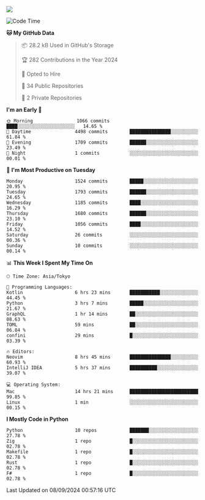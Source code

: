 ![](https://komarev.com/ghpvc/?username=kitagawa-hr)

<!--START_SECTION:waka-->
![Code Time](http://img.shields.io/badge/Code%20Time-1%2C042%20hrs%2010%20mins-blue)

**🐱 My GitHub Data** 

> 📦 28.2 kB Used in GitHub's Storage 
 > 
> 🏆 282 Contributions in the Year 2024
 > 
> 💼 Opted to Hire
 > 
> 📜 34 Public Repositories 
 > 
> 🔑 2 Private Repositories 
 > 
**I'm an Early 🐤** 

```text
🌞 Morning                1066 commits        ████░░░░░░░░░░░░░░░░░░░░░   14.65 % 
🌆 Daytime                4498 commits        ███████████████░░░░░░░░░░   61.84 % 
🌃 Evening                1709 commits        ██████░░░░░░░░░░░░░░░░░░░   23.49 % 
🌙 Night                  1 commits           ░░░░░░░░░░░░░░░░░░░░░░░░░   00.01 % 
```
📅 **I'm Most Productive on Tuesday** 

```text
Monday                   1524 commits        █████░░░░░░░░░░░░░░░░░░░░   20.95 % 
Tuesday                  1793 commits        ██████░░░░░░░░░░░░░░░░░░░   24.65 % 
Wednesday                1185 commits        ████░░░░░░░░░░░░░░░░░░░░░   16.29 % 
Thursday                 1680 commits        ██████░░░░░░░░░░░░░░░░░░░   23.10 % 
Friday                   1056 commits        ████░░░░░░░░░░░░░░░░░░░░░   14.52 % 
Saturday                 26 commits          ░░░░░░░░░░░░░░░░░░░░░░░░░   00.36 % 
Sunday                   10 commits          ░░░░░░░░░░░░░░░░░░░░░░░░░   00.14 % 
```


📊 **This Week I Spent My Time On** 

```text
🕑︎ Time Zone: Asia/Tokyo

💬 Programming Languages: 
Kotlin                   6 hrs 23 mins       ███████████░░░░░░░░░░░░░░   44.45 % 
Python                   3 hrs 7 mins        █████░░░░░░░░░░░░░░░░░░░░   21.67 % 
GraphQL                  1 hr 14 mins        ██░░░░░░░░░░░░░░░░░░░░░░░   08.63 % 
TOML                     59 mins             ██░░░░░░░░░░░░░░░░░░░░░░░   06.84 % 
confini                  29 mins             █░░░░░░░░░░░░░░░░░░░░░░░░   03.39 % 

🔥 Editors: 
Neovim                   8 hrs 45 mins       ███████████████░░░░░░░░░░   60.93 % 
IntelliJ IDEA            5 hrs 37 mins       ██████████░░░░░░░░░░░░░░░   39.07 % 

💻 Operating System: 
Mac                      14 hrs 21 mins      █████████████████████████   99.85 % 
Linux                    1 min               ░░░░░░░░░░░░░░░░░░░░░░░░░   00.15 % 
```

**I Mostly Code in Python** 

```text
Python                   10 repos            ███████░░░░░░░░░░░░░░░░░░   27.78 % 
Zig                      1 repo              █░░░░░░░░░░░░░░░░░░░░░░░░   02.78 % 
Makefile                 1 repo              █░░░░░░░░░░░░░░░░░░░░░░░░   02.78 % 
Rust                     1 repo              █░░░░░░░░░░░░░░░░░░░░░░░░   02.78 % 
F#                       1 repo              █░░░░░░░░░░░░░░░░░░░░░░░░   02.78 % 
```




 Last Updated on 08/09/2024 00:57:16 UTC
<!--END_SECTION:waka-->
